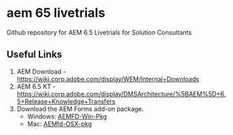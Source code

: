 # aem 65 livetrials
Github repository for AEM 6.5 Livetrials for Solution Consultants


## Useful Links
1. AEM Download -  https://wiki.corp.adobe.com/display/WEM/Internal+Downloads
2. AEM 6.5 KT   - https://wiki.corp.adobe.com/display/DMSArchitecture/%5BAEM%5D+6.5+Release+Knowledge+Transfers
3. Download the AEM Forms add-on package.
    * Windows: [AEMFD-Win-Pkg](https://artifactory.corp.adobe.com/artifactory/maven-aemforms-release-local/com/adobe/aemds/adobe-aemfd-win-pkg/6.0.80/)
     * Mac: [AEMfd-OSX-pkg](https://artifactory.corp.adobe.com/artifactory/maven-aemforms-release-local/com/adobe/aemds/adobe-aemfd-osx-pkg/6.0.80/)
